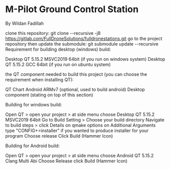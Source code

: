 # M-Pilot Ground Control Station

By Wildan Fadillah 

clone this repository:
git clone --recursive -j8 https://gitlab.com/FullDroneSolutions/fulldronestations.git
go to the project repository then update the submodule:
git submodule update --recursive
Requirement for building desktop (windows) build:

Desktop QT 5.15.2 MSVC2019 64bit (if you run on windows system)
Desktop QT 5.15.2 GCC 64bit (if you run on ubuntu system)

the QT component needed to build this project (you can choose the requirement when installing QT):

QT Chart
Android ARMv7 (optional, used to build android)
Desktop component (stating on top of this section)

Building for windows build:

Open QT > open your project > at side menu choose Desktop QT 5.15.2 MSVC2019 64bit
Go to Build Setting > Choose your build directory
Navigate to build steps > click Details on qmake options
on Additional Arguments type "CONFIG+=installer" if you wanted to produce installer for your program
Choose release
Click Build (Hammer Icon)

Building for Android build:

Open QT > open your project > at side menu choose Android QT 5.15.2 Clang Multi Abi
Choose Release
click Build (Hammer Icon)




